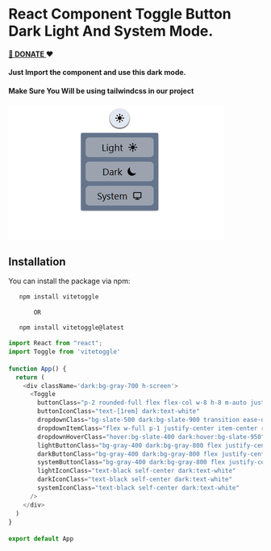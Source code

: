 # React Component Toggle Button Dark Light And System Mode.

#### [🙏 DONATE ](https://buymeacoffee.com/sagarsuri) ❤️

#### Just Import the component and use this dark mode.

#### Make Sure You Will be using tailwindcss in our project

![Alt text](https://github.com/SagrSuri/vitetoggle/raw/main/assets/component.png)

## Installation

You can install the package via npm:

```bash
   npm install vitetoggle
```

           OR

```bash
   npm install vitetoggle@latest
```

```javascript
import React from "react";
import Toggle from 'vitetoggle'

function App() {
  return (
    <div className='dark:bg-gray-700 h-screen'>
      <Toggle
        buttonClass="p-2 rounded-full flex flex-col w-8 h-8 m-auto justify-center item-center bg-slate-200 hover:bg-slate-300 dark:bg-slate-600 dark:hover:bg-slate-700 shadow-sm shadow-black dark:shadow-white"
        buttonIconClass="text-[1rem] dark:text-white"
        dropdownClass="bg-slate-500 dark:bg-slate-900 transition ease-out p-2 space-y-2 rounded-sm m-auto my-2 shadow-sm shadow-slate-700 "
        dropdownItemClass="flex w-full p-1 justify-center item-center rounded-md"
        dropdownHoverClass="hover:bg-slate-400 dark:hover:bg-slate-950"
        lightButtonClass="bg-gray-400 dark:bg-gray-800 flex justify-center gap-2 item-center align-middle"
        darkButtonClass="bg-gray-400 dark:bg-gray-800 flex justify-center gap-2 item-center align-middle"
        systemButtonClass="bg-gray-400 dark:bg-gray-800 flex justify-center gap-2 item-center align-middle"
        lightIconClass="text-black self-center dark:text-white"
        darkIconClass="text-black self-center dark:text-white"
        systemIconClass="text-black self-center dark:text-white"
      />
    </div>
  )
}

export default App

```
